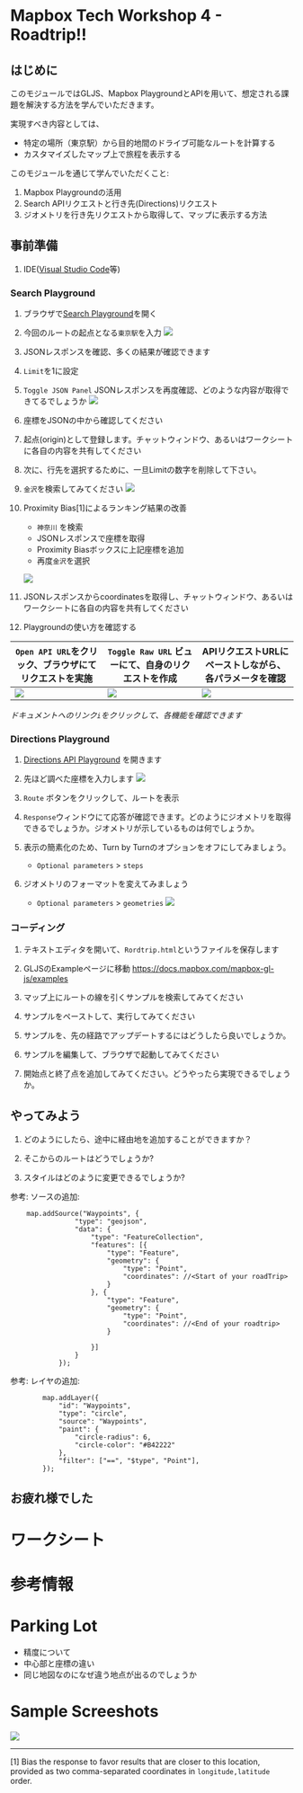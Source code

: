 # Mapbox Tech Workshop 4 - Roadtrip!!

## はじめに

このモジュールではGLJS、Mapbox PlaygroundとAPIを用いて、想定される課題を解決する方法を学んでいただきます。

実現すべき内容としては、

- 特定の場所（東京駅）から目的地間のドライブ可能なルートを計算する
- カスタマイズしたマップ上で旅程を表示する

このモジュールを通じて学んでいただくこと:

1. Mapbox Playgroundの活用
2. Search APIリクエストと行き先(Directions)リクエスト
3. ジオメトリを行き先リクエストから取得して、マップに表示する方法

## 事前準備
1. IDE([Visual Studio Code](https://code.visualstudio.com/)等)

### Search Playground
1. ブラウザで[Search Playground](https://docs.mapbox.com/search-playground/#{%22url%22:%22%22,%22index%22:%22mapbox.places%22,%22approx%22:true,%22staging%22:false,%22onCountry%22:true,%22onType%22:true,%22onProximity%22:true,%22onBBOX%22:true,%22onLimit%22:true,%22onLanguage%22:true,%22countries%22:[],%22proximity%22:%22%22,%22typeToggle%22:{%22country%22:false,%22region%22:false,%22district%22:false,%22postcode%22:false,%22locality%22:false,%22place%22:false,%22neighborhood%22:false,%22address%22:false,%22poi%22:false},%22types%22:[],%22bbox%22:%22%22,%22limit%22:%22%22,%22autocomplete%22:true,%22languages%22:[],%22languageStrict%22:false,%22onDebug%22:false,%22selectedLayer%22:%22%22,%22debugClick%22:{},%22localsearch%22:false,%22query%22:%22%22})を開く
1. 今回のルートの起点となる`東京駅`を入力
![](./assets/searchbox1.png)

1. JSONレスポンスを確認、多くの結果が確認できます
1. `Limit`を1に設定
1. `Toggle JSON Panel` JSONレスポンスを再度確認、どのような内容が取得できてるでしょうか
![](./assets/toggle_json1.png)

1. 座標をJSONの中から確認してください
1. 起点(origin)として登録します。チャットウィンドウ、あるいはワークシートに各自の内容を共有してください
1. 次に、行先を選択するために、一旦Limitの数字を削除して下さい。
1. `金沢`を検索してみてください
![](./assets/searchbox2.png)

1. Proximity Bias[1]によるランキング結果の改善

    - `神奈川` を検索
    - JSONレスポンスで座標を取得
    - Proximity Biasボックスに上記座標を追加
    - 再度`金沢`を選択
    
    ![](./assets/searchbox3.png)

1. JSONレスポンスからcoordinatesを取得し、チャットウィンドウ、あるいはワークシートに各自の内容を共有してください
1. Playgroundの使い方を確認する

|`Open API URL`をクリック、ブラウザにてリクエストを実施|`Toggle Raw URL` ビューにて、自身のリクエストを作成|APIリクエストURLにペーストしながら、各パラメータを確認|
|-|-|-|
|![](./assets/open_api_url.png)|![](./assets/raw_url.png)|![](./assets/paste_url.png)|

*ドキュメントへのリンク`i`をクリックして、各機能を確認できます*

### Directions Playground
1. [Directions API Playground](https://docs.mapbox.com/playground/directions/) を開きます
1. 先ほど調べた座標を入力します
![](./assets/direction1.png)

1.  `Route` ボタンをクリックして、ルートを表示

1. `Response`ウィンドウにて応答が確認できます。どのようにジオメトリを取得できるでしょうか。ジオメトリが示しているものは何でしょうか。  

1. 表示の簡素化のため、Turn by Turnのオプションをオフにしてみましょう。
    - `Optional parameters` > `steps`

1. ジオメトリのフォーマットを変えてみましょう
    - `Optional parameters` > `geometries`
![](https://paper-attachments.dropbox.com/s_4687F998018EA7AF8DF303F98A863408265076DBC07F1EA2F9121E7FE3F8423D_1578896491976_image.png)

### コーディング
1. テキストエディタを開いて、`Rordtrip.html`というファイルを保存します
2. GLJSのExampleページに移動
    https://docs.mapbox.com/mapbox-gl-js/examples

1. マップ上にルートの線を引くサンプルを検索してみてください
2. サンプルをペーストして、実行してみてください
3. サンプルを、先の経路でアップデートするにはどうしたら良いでしょうか。
4. サンプルを編集して、ブラウザで起動してみてください
5. 開始点と終了点を追加してみてください。どうやったら実現できるでしょうか。



## やってみよう
1. どのようにしたら、途中に経由地を追加することができますか？

1. そこからのルートはどうでしょうか?

1. スタイルはどのように変更できるでしょうか?

参考: ソースの追加:

```
    map.addSource("Waypoints", {
                "type": "geojson",
                "data": {
                    "type": "FeatureCollection",
                    "features": [{
                        "type": "Feature",
                        "geometry": {
                            "type": "Point",
                            "coordinates": //<Start of your roadTrip>
                        }
                    }, {
                        "type": "Feature",
                        "geometry": {
                            "type": "Point",
                            "coordinates": //<End of your roadtrip>
                        }

                    }]
                }
            });
```


参考: レイヤの追加:

```
        map.addLayer({
            "id": "Waypoints",
            "type": "circle",
            "source": "Waypoints",
            "paint": {
                "circle-radius": 6,
                "circle-color": "#B42222"
            },
            "filter": ["==", "$type", "Point"],
        });

```

## お疲れ様でした

# ワークシート


# 参考情報


# Parking Lot
- 精度について
- 中心部と座標の違い
- 同じ地図なのになぜ違う地点が出るのでしょうか


# Sample Screeshots


![](./assets/screenshots.png)


----------

[1]
Bias the response to favor results that are closer to this location, provided as two comma-separated coordinates in `longitude,latitude` order.
